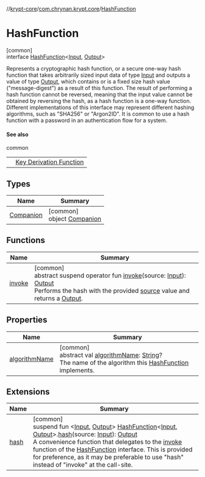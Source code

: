 //[krypt-core](../../../index.md)/[com.chrynan.krypt.core](../index.md)/[HashFunction](index.md)

# HashFunction

[common]\
interface [HashFunction](index.md)&lt;[Input](index.md), [Output](index.md)&gt;

Represents a cryptographic hash function, or a secure one-way hash function that takes arbitrarily sized input data of type [Input](index.md) and outputs a value of type [Output](index.md), which contains or is a fixed size hash value (&quot;message-digest&quot;) as a result of this function. The result of performing a hash function cannot be reversed, meaning that the input value cannot be obtained by reversing the hash, as a hash function is a one-way function. Different implementations of this interface may represent different hashing algorithms, such as &quot;SHA256&quot; or &quot;Argon2ID&quot;. It is common to use a hash function with a password in an authentication flow for a system.

#### See also

common

| | |
|---|---|
|  | [Key Derivation Function](https://en.wikipedia.org/wiki/Key_derivation_function) |

## Types

| Name | Summary |
|---|---|
| [Companion](-companion/index.md) | [common]<br>object [Companion](-companion/index.md) |

## Functions

| Name | Summary |
|---|---|
| [invoke](invoke.md) | [common]<br>abstract suspend operator fun [invoke](invoke.md)(source: [Input](index.md)): [Output](index.md)<br>Performs the hash with the provided [source](invoke.md) value and returns a [Output](index.md). |

## Properties

| Name | Summary |
|---|---|
| [algorithmName](algorithm-name.md) | [common]<br>abstract val [algorithmName](algorithm-name.md): [String](https://kotlinlang.org/api/latest/jvm/stdlib/kotlin/-string/index.html)?<br>The name of the algorithm this [HashFunction](index.md) implements. |

## Extensions

| Name | Summary |
|---|---|
| [hash](../hash.md) | [common]<br>suspend fun &lt;[Input](../hash.md), [Output](../hash.md)&gt; [HashFunction](index.md)&lt;[Input](../hash.md), [Output](../hash.md)&gt;.[hash](../hash.md)(source: [Input](../hash.md)): [Output](../hash.md)<br>A convenience function that delegates to the [invoke](../invoke.md) function of the [HashFunction](index.md) interface. This is provided for preference, as it may be preferable to use &quot;hash&quot; instead of &quot;invoke&quot; at the call-site. |
